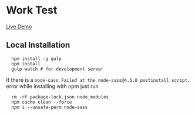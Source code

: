 # Work Test

[Live Demo](https://work-test-felix.netlify.app/)

## Local Installation

```
  npm install -g gulp
  npm install 
  gulp watch # for development server
```

If there is a `node-sass`: `Failed at the node-sass@4.5.0 postinstall script.` error while installing with npm just run 

```
  rm -rf package-lock.json node_modules
  npm cache clean --force
  npm i --unsafe-perm node-sass
```
